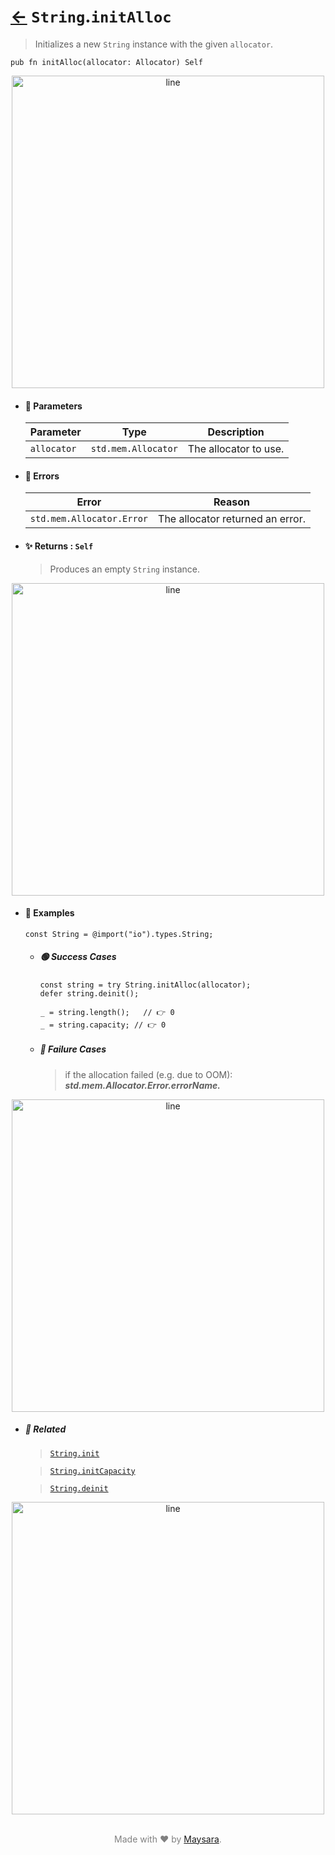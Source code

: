 # [←](../String.md) `String`.`initAlloc`

> Initializes a new `String` instance with the given `allocator`.

```zig
pub fn initAlloc(allocator: Allocator) Self
```


<div align="center">
<img src="https://github.com/maysara-elshewehy/io-bench/tree/main/dist/img/md/line.png" alt="line" style="width:500px;"/>
</div>

- #### 🧩 Parameters

    | Parameter   | Type                | Description           |
    | ----------- | ------------------- | --------------------- |
    | `allocator` | `std.mem.Allocator` | The allocator to use. |

- #### 🚫 Errors

    | Error                     | Reason                           |
    | ------------------------- | -------------------------------- |
    | `std.mem.Allocator.Error` | The allocator returned an error. |

- #### ✨ Returns : `Self`

    > Produces an empty `String` instance.

<div align="center">
<img src="https://github.com/maysara-elshewehy/io-bench/tree/main/dist/img/md/line.png" alt="line" style="width:500px;"/>
</div>

- #### 🧪 Examples

    ```zig
    const String = @import("io").types.String;
    ```

    - ##### 🟢 Success Cases

        ```zig
        const string = try String.initAlloc(allocator);
        defer string.deinit();

        _ = string.length();   // 👉 0
        _ = string.capacity; // 👉 0
        ```

    - ##### 🔴 Failure Cases

        > if the allocation failed (e.g. due to OOM): **_std.mem.Allocator.Error.errorName._**

<div align="center">
<img src="https://github.com/maysara-elshewehy/io-bench/tree/main/dist/img/md/line.png" alt="line" style="width:500px;"/>
</div>

- ##### 🔗 Related

  > [`String.init`](./init.md)

  > [`String.initCapacity`](./initCapacity.md)

  > [`String.deinit`](./deinit.md)

<div align="center">
<img src="https://github.com/maysara-elshewehy/io-bench/tree/main/dist/img/md/line.png" alt="line" style="width:500px;"/>
</div>

<p align="center" style="color:grey;"><br />Made with ❤️ by <a href="http://github.com/maysara-elshewehy" target="blank">Maysara</a>.</p>